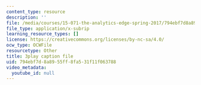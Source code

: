 ```yaml
---
content_type: resource
description: ''
file: /media/courses/15-071-the-analytics-edge-spring-2017/794ebf7d8a8955ff8fa531f11f063788_j1d4_wrUEVs.vtt
file_type: application/x-subrip
learning_resource_types: []
license: https://creativecommons.org/licenses/by-nc-sa/4.0/
ocw_type: OCWFile
resourcetype: Other
title: 3play caption file
uid: 794ebf7d-8a89-55ff-8fa5-31f11f063788
video_metadata:
  youtube_id: null
---
```

